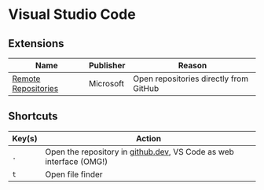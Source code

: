# Visual Studio Code

## Extensions

Name | Publisher | Reason
---- | --------- | ------
[Remote Repositories](https://code.visualstudio.com/blogs/2021/06/10/remote-repositories) | Microsoft | Open repositories directly from GitHub

## Shortcuts

Key(s) | Action
------ | ------
`.` | Open the repository in [github.dev](https://github.dev/), VS Code as web interface (OMG!)
`t` | Open file finder
